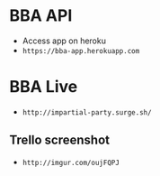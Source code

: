 # BBA API
* Access app on heroku
* `https://bba-app.herokuapp.com`

# BBA Live
* `http://impartial-party.surge.sh/`

## Trello screenshot
* `http://imgur.com/oujFQPJ`
